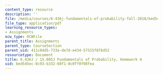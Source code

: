 ```yaml
---
content_type: resource
description: ''
file: /media/courses/6-436j-fundamentals-of-probability-fall-2018/bed545ec8c93b33268f18c0ff0f08fea_MIT6_436JF18_hw4.pdf
file_type: application/pdf
learning_resource_types:
- Assignments
ocw_type: OCWFile
parent_title: Assignments
parent_type: CourseSection
parent_uid: 411c04d5-733a-de7d-e434-57315f876d52
resourcetype: Document
title: 6.436J / 15.085J Fundamentals of Probability, Homework 4
uid: bed545ec-8c93-b332-68f1-8c0ff0f08fea
---
```


